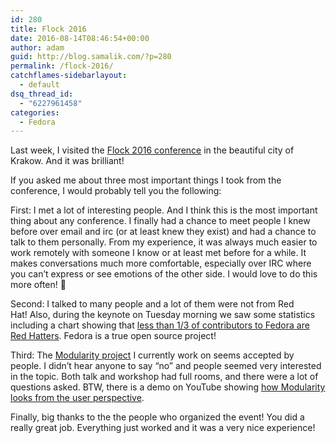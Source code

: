 ```yaml
---
id: 280
title: Flock 2016
date: 2016-08-14T08:46:54+00:00
author: adam
guid: http://blog.samalik.com/?p=280
permalink: /flock-2016/
catchflames-sidebarlayout:
  - default
dsq_thread_id:
  - "6227961458"
categories:
  - Fedora
---
```

<p class="p1">
  Last week, I visited the <a href="https://flocktofedora.org/">Flock 2016 conference</a> in the beautiful city of Krakow. And it was brilliant!
</p>

<p class="p1">
  If you asked me about three most important things I took from the conference, I would probably tell you the following:
</p>

<p class="p1">
  First: I met a lot of interesting people. And I think this is the most important thing about any conference. I finally had a chance to meet people I knew before over email and irc (or at least knew they exist) and had a chance to talk to them personally. From my experience, it was always much easier to work remotely with someone I know or at least met before for a while. It makes conversations much more comfortable, especially over IRC where you can&#8217;t express or see emotions of the other side. I would love to do this more often! 🙂
</p>

<p class="p1">
  Second: I talked to many people and a lot of them were not from Red Hat! Also, during the keynote on Tuesday morning we saw some statistics including a chart showing that <a href="https://twitter.com/adsamalik/status/760375569649401856">less than 1/3 of contributors to Fedora are Red Hatters</a>. Fedora is a true open source project!
</p>

<p class="p1">
  Third: The <a href="https://fedoraproject.org/wiki/Modularity">Modularity project</a> I currently work on seems accepted by people. I didn&#8217;t hear anyone to say &#8220;no&#8221; and people seemed very interested in the topic. Both talk and workshop had full rooms, and there were a lot of questions asked. BTW, there is a demo on YouTube showing <a href="https://www.youtube.com/watch?v=KK4Id8TKydQ">how Modularity looks from the user perspective</a>.
</p>

<p class="p1">
  Finally, big thanks to the the people who organized the event! You did a really great job. Everything just worked and it was a very nice experience!
</p>

<p class="p1">

